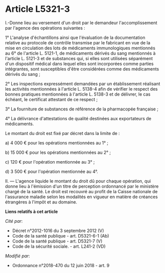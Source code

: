 # Article L5321-3

I.-Donne lieu au versement d'un droit par le demandeur l'accomplissement par l'agence des opérations suivantes : 

1° L'analyse d'échantillons ainsi que l'évaluation de la documentation relative au protocole de contrôle transmise par le
fabricant en vue de la mise en circulation des lots de médicaments immunologiques mentionnés au 6° de l'article L. 5121-1, de
médicaments dérivés du sang mentionnés à l'article L. 5121-3 et de substances qui, si elles sont utilisées séparément d'un
dispositif médical dans lequel elles sont incorporées comme parties intégrantes, sont susceptibles d'être considérées comme
des médicaments dérivés du sang ; 

2° Les inspections expressément demandées par un établissement réalisant les activités mentionnées à l'article L. 5138-4 afin
de vérifier le respect des bonnes pratiques mentionnées à l'article L. 5138-3 et de délivrer, le cas échéant, le certificat
attestant de ce respect ; 

3° La fourniture de substances de référence de la pharmacopée française ; 

4° La délivrance d'attestations de qualité destinées aux exportateurs de médicaments. 

Le montant du droit est fixé par décret dans la limite de : 

a) 4 000 € pour les opérations mentionnées au 1° ; 

b) 15 000 € pour les opérations mentionnées au 2° ; 

c) 120 € pour l'opération mentionnée au 3° ; 

d) 3 500 € pour l'opération mentionnée au 4°. 

II. ― L'agence liquide le montant du droit dû pour chaque opération, qui donne lieu à l'émission d'un titre de perception
ordonnancé par le ministère chargé de la santé. Le droit est recouvré au profit de la Caisse nationale de l'assurance maladie
selon les modalités en vigueur en matière de créances étrangères à l'impôt et au domaine.

**Liens relatifs à cet article**

_Cité par_:

  - Décret n°2012-1016 du 3 septembre 2012 (V)
  - Code de la santé publique - art. D5321-6-1 (Ab)
  - Code de la santé publique - art. D5321-7 (V)
  - Code de la sécurité sociale. - art. L241-2 (VD)

_Modifié par_:

  - Ordonnance n°2018-470 du 12 juin 2018 - art. 9
